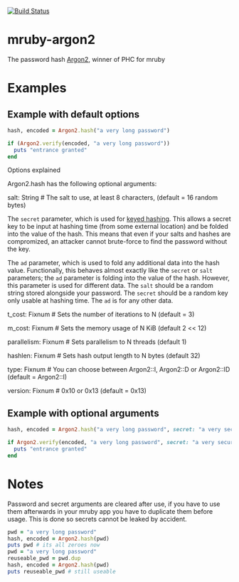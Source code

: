 [![Build Status](https://travis-ci.org/Asmod4n/mruby-argon2.svg?branch=master)](https://travis-ci.org/Asmod4n/mruby-argon2)
# mruby-argon2

The password hash [Argon2](https://github.com/P-H-C/phc-winner-argon2), winner of PHC for mruby


Examples
========

Example with default options
----------------------------
```ruby
hash, encoded = Argon2.hash("a very long password")

if (Argon2.verify(encoded, "a very long password"))
  puts "entrance granted"
end
```

Options explained

Argon2.hash has the following optional arguments:

salt: String # The salt to use, at least 8 characters, (default = 16 random bytes)

The `secret` parameter, which is used for [keyed hashing](
   https://en.wikipedia.org/wiki/Hash-based_message_authentication_code).
   This allows a secret key to be input at hashing time (from some external
   location) and be folded into the value of the hash. This means that even if
   your salts and hashes are compromized, an attacker cannot brute-force to find
   the password without the key.

The `ad` parameter, which is used to fold any additional data into the hash
   value. Functionally, this behaves almost exactly like the `secret` or `salt`
   parameters; the `ad` parameter is folding into the value of the hash.
   However, this parameter is used for different data. The `salt` should be a
   random string stored alongside your password. The `secret` should be a random
   key only usable at hashing time. The `ad` is for any other data.

t_cost: Fixnum # Sets the number of iterations to N (default = 3)

m_cost: Fixnum # Sets the memory usage of N KiB (default 2 << 12)

parallelism: Fixnum # Sets parallelism to N threads (default 1)

hashlen: Fixnum # Sets hash output length to N bytes (default 32)

type: Fixnum # You can choose between Argon2::I, Argon2::D or Argon2::ID (default = Argon2::I)

version: Fixnum # 0x10 or 0x13 (default = 0x13)


Example with optional arguments
-------------------------------
```ruby
hash, encoded = Argon2.hash("a very long password", secret: "a very secure secret")

if Argon2.verify(encoded, "a very long password", secret: "a very secure secret")
  puts "entrance granted"
end
```

Notes
=====

Password and secret arguments are cleared after use, if you have to use them afterwards in your mruby app you have to duplicate them before usage.
This is done so secrets cannot be leaked by accident.

```ruby
pwd = "a very long password"
hash, encoded = Argon2.hash(pwd)
puts pwd # its all zeroes now
pwd = "a very long password"
reuseable_pwd = pwd.dup
hash, encoded = Argon2.hash(pwd)
puts reuseable_pwd # still useable
```

